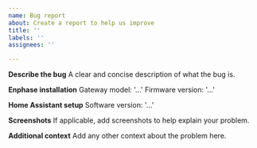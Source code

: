 ```yaml
---
name: Bug report
about: Create a report to help us improve
title: ''
labels: ''
assignees: ''

---
```


**Describe the bug**
A clear and concise description of what the bug is.

**Enphase installation**
Gateway model: '...'
Firmware version: '...'

**Home Assistant setup**
Software version: '...'

**Screenshots**
If applicable, add screenshots to help explain your problem.

**Additional context**
Add any other context about the problem here.
